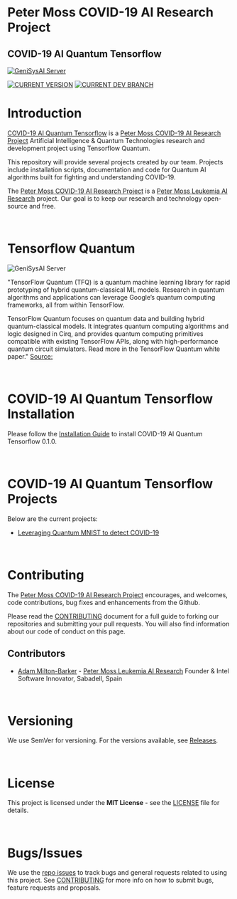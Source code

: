 # Peter Moss COVID-19 AI Research Project

## COVID-19 AI Quantum Tensorflow

[![GeniSysAI Server](Media/Images/covid-19-ai-research-qtf.png)](https://github.com/COVID-19-AI-Research-Project/COVID19-AI-Quantum-Tensorflow)

[![CURRENT VERSION](https://img.shields.io/badge/CURRENT%20VERSION-0.0.0-blue.svg)](https://github.com/COVID-19-AI-Research-Project/COVID19-AI-Quantum-Tensorflow/tree/0.0.0) [![CURRENT DEV BRANCH](https://img.shields.io/badge/CURRENT%20DEV%20BRANCH-0.1.0-blue.svg)](https://github.com/COVID-19-AI-Research-Project/COVID19-AI-Quantum-Tensorflow/tree/0.1.0)

# Introduction
[COVID-19 AI Quantum Tensorflow](https://github.com/COVID-19-AI-Research-Project/COVID19-AI-Quantum-Tensorflow "COVID-19 AI Quantum Tensorflow") is a [Peter Moss COVID-19 AI Research Project](https://github.com/COVID-19-AI-Research-Project "Peter Moss COVID-19 AI Research Project") Artificial Intelligence & Quantum Technologies research and development project using Tensorflow Quantum.

This repository will provide several projects created by our team. Projects include installation scripts, documentation and code for Quantum AI algorithms built for fighting and understanding COVID-19.

The [Peter Moss COVID-19 AI Research Project](https://github.com/COVID-19-AI-Research-Project "Peter Moss COVID-19 AI Research Project") is a [Peter Moss Leukemia AI Research](https://github.com/COVID-19-AI-Research-Project "Peter Moss Leukemia AI Research") project. Our goal is to keep our research and technology open-source and free.

&nbsp;

# Tensorflow Quantum

![GeniSysAI Server](Media/Images/tensorflow-quantum.jpg)

"TensorFlow Quantum (TFQ) is a quantum machine learning library for rapid prototyping of hybrid quantum-classical ML models. Research in quantum algorithms and applications can leverage Google’s quantum computing frameworks, all from within TensorFlow.

TensorFlow Quantum focuses on quantum data and building hybrid quantum-classical models. It integrates quantum computing algorithms and logic designed in Cirq, and provides quantum computing primitives compatible with existing TensorFlow APIs, along with high-performance quantum circuit simulators. Read more in the TensorFlow Quantum white paper." [Source:](https://www.tensorflow.org/quantum "Source")

&nbsp;

# COVID-19 AI Quantum Tensorflow Installation
Please follow the [Installation Guide](Documentation/Installation/Installation.md "Installation Guide") to install COVID-19 AI Quantum Tensorflow 0.1.0.

&nbsp;

# COVID-19 AI Quantum Tensorflow Projects

Below are the current projects:

- [Leveraging Quantum MNIST to detect COVID-19](Projects/1 "Leveraging Quantum MNIST to detect COVID-19")

&nbsp;

# Contributing

The [Peter Moss COVID-19 AI Research Project](https://github.com/COVID-19-AI-Research-Project "Peter Moss COVID-19 AI Research Project") encourages, and welcomes, code contributions, bug fixes and enhancements from the Github.

Please read the [CONTRIBUTING](CONTRIBUTING.md "CONTRIBUTING") document for a full guide to forking our repositories and submitting your pull requests. You will also find information about our code of conduct on this page.

## Contributors

- [Adam Milton-Barker](https://www.leukemiaresearchassociation.ai/team/adam-milton-barker "Adam Milton-Barker") - [Peter Moss Leukemia AI Research](https://www.leukemiaresearchassociation.ai "Peter Moss Leukemia AI Research") Founder & Intel Software Innovator, Sabadell, Spain

&nbsp;

# Versioning

We use SemVer for versioning. For the versions available, see [Releases](releases "Releases").

&nbsp;

# License

This project is licensed under the **MIT License** - see the [LICENSE](LICENSE "LICENSE") file for details.

&nbsp;

# Bugs/Issues

We use the [repo issues](issues "repo issues") to track bugs and general requests related to using this project. See [CONTRIBUTING](CONTRIBUTING.md "CONTRIBUTING") for more info on how to submit bugs, feature requests and proposals.